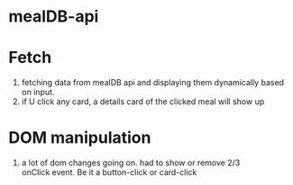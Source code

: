 # mealDB-api
# Fetch
1. fetching data from mealDB api and displaying them dynamically based on input.
2. if U click any card, a details card of the clicked meal will show up
# DOM manipulation
1. a lot of dom changes going on. had to show or remove 2/3 <div> onClick event. Be it a button-click or card-click
